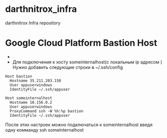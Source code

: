 # darthnitrox_infra
darthnitrox Infra repository

# Google Cloud Platform Bastion Host 

- 
- Для подключения к хосту someinternalhost(с локальным ip адресом )  
Нужно добавить следующие строки в ~/.ssh/config  

```
Host bastion
  Hostname 35.211.203.150
  User appuserwindows
  IdentityFile ~/.ssh/appuser

Host someinternalhost
  Hostname 10.156.0.2
  User appuserwindows
  ProxyCommand ssh -W %h:%p bastion
  IdentityFile ~/.ssh/appuser

```
После этих настроек можно подключаться к someinternalhost введя одну комманду ssh someinternalhost
